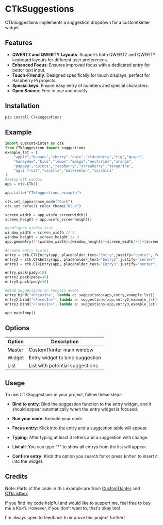 # CTkSuggestions
 CTkSuggestions implements a suggestion dropdown for a customtkinter widget

## Features

- **QWERTZ and QWERTY Layouts**: Supports both QWERTZ and QWERTY keyboard layouts for different user preferences.
- **Enhanced Focus**: Ensures improved focus with a dedicated entry for better text input.
- **Touch-Friendly**: Designed specifically for touch displays, perfect for Raspberry Pi projects.
- **Special keys**: Ensure easy entry of numbers and special characters.
- **Open Source**: Free to use and modify.

## Installation
```bash
pip install CTkSuggestions
```


## Example
```python
import customtkinter as ctk
from CTkSuggestion import suggestions
example_lst = [
    "apple","banana","cherry","date","elderberry","fig","grape",
    "honeydew","kiwi","lemon","mango","nectarine","orange",
    "papaya","quince","raspberry","strawberry","tangerine",
    "ugli fruit","vanilla","watermelon","zucchini"
]
#Setup Ctk window
app = ctk.CTk()

app.title("CTkSuggestions_example")

ctk.set_appearance_mode("Dark")
ctk.set_default_color_theme("blue")

screen_width = app.winfo_screenwidth()
screen_height = app.winfo_screenheight()

#configure window size
window_width = screen_width // 2
window_height = screen_height // 2
app.geometry(f"{window_width}x{window_height}+{screen_width//4}+{screen_height//4}")

#Create entry fields
entry = ctk.CTkEntry(app, placeholder_text="Entry",justify="center", font=("Arial", 32, "bold"))
entry2 = ctk.CTkEntry(app, placeholder_text="Entry2",justify="center", font=("Arial", 32, "bold"))
entry3 = ctk.CTkEntry(app, placeholder_text="Entry3",justify="center", font=("Arial", 32, "bold"))

entry.pack(pady=10)
entry2.pack(pady=10)
entry3.pack(pady=10)

#Bind Suggestions on FocusIn event 
entry.bind("<FocusIn>", lambda e: suggestions(app,entry,example_lst))
entry2.bind("<FocusIn>", lambda e: suggestions(app,entry2,example_lst))
entry3.bind("<FocusIn>", lambda e: suggestions(app,entry3,example_lst))

app.mainloop()
```


## Options

| Option  | Description                                      |
|---------|--------------------------------------------------|
| Master  | CustomTkinter main window                        |
| Widget  | Entry widget to bind suggestion                    |
| List  | List with potential suggestions           |


## Usage

To use CTkSuggestions in your project, follow these steps:

- **Bind to entry**: Bind the suggestion function to the entry widget, and it should appear automatically when the entry widget is focused.
  
- **Run your code**: Execute your code.

- **Focus entry**: Klick into the entry and a suggestion table will appear.

- **Typing**: After typing at least 3 letters and a suggestion with change.

- **List all**: You can type "*" to show all entrys from the list will appear.
 
- **Confirm entry**: Klick the option you search for or press <kbd>Enter</kbd> to insert it into the widget.


## Credits

Note: Parts of the code in this example are from [CustomTkinter][1] and [CTkListbox][2]

If you find my code helpful and would like to support me, feel free to buy me a Ko-fi. However, if you don't want to, that's okay too!

I'm always open to feedback to improve this project further!

[1]: https://github.com/TomSchimansky/CustomTkinter
[2]: https://github.com/Akascape/CTkListbox

